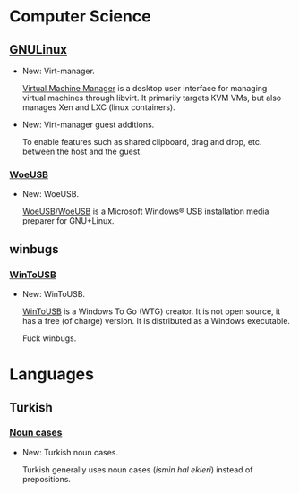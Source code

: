 # Computer Science

## [GNULinux](virt-manager.md)

* New: Virt-manager.

    [Virtual Machine Manager](https://virt-manager.org/) is a desktop user
    interface for managing virtual machines through libvirt. It primarily targets
    KVM VMs, but also manages Xen and LXC (linux containers).

* New: Virt-manager guest additions.

    To enable features such as shared clipboard, drag and drop, etc. between the
    host and the guest.
    

### [WoeUSB](woeusb.md)

* New: WoeUSB.

    [WoeUSB/WoeUSB](https://github.com/WoeUSB/WoeUSB) is a Microsoft Windows® USB
    installation media preparer for GNU+Linux.
    

## winbugs

### [WinToUSB](wintousb.md)

* New: WinToUSB.

    [WinToUSB](https://www.easyuefi.com/wintousb/) is a Windows To Go (WTG) creator.
    It is not open source, it has a free (of charge) version. It is distributed as
    a Windows executable.
    
    Fuck winbugs.
    

# Languages

## Turkish

### [Noun cases](noun_cases.md)

* New: Turkish noun cases.

    Turkish generally uses noun cases (*ismin hal ekleri*) instead of prepositions.